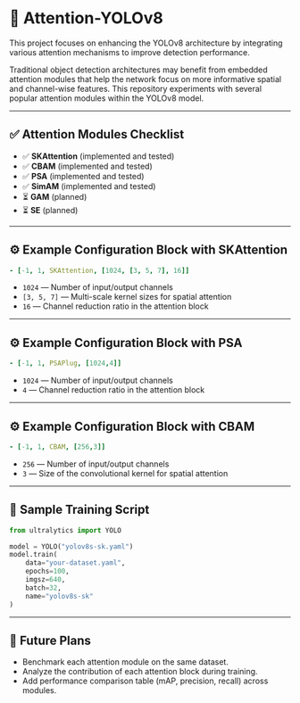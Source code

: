 
# 🧠 Attention-YOLOv8

This project focuses on enhancing the YOLOv8 architecture by integrating various attention mechanisms to improve detection performance.

Traditional object detection architectures may benefit from embedded attention modules that help the network focus on more informative spatial and channel-wise features. This repository experiments with several popular attention modules within the YOLOv8 model.

---

## ✅ Attention Modules Checklist

- ✅ **SKAttention** (implemented and tested)
- ✅ **CBAM** (implemented and tested)
- ✅ **PSA** (implemented and tested)
- ✅ **SimAM** (implemented and tested)
- ⏳ **GAM** (planned)
- ⏳ **SE** (planned)

---

## ⚙️ Example Configuration Block with SKAttention

```yaml
- [-1, 1, SKAttention, [1024, [3, 5, 7], 16]]
```

- `1024` — Number of input/output channels  
- `[3, 5, 7]` — Multi-scale kernel sizes for spatial attention  
- `16` — Channel reduction ratio in the attention block  

---

## ⚙️ Example Configuration Block with PSA

```yaml
- [-1, 1, PSAPlug, [1024,4]]
```

- `1024` — Number of input/output channels  
- `4` — Channel reduction ratio in the attention block

---

## ⚙️ Example Configuration Block with CBAM

```yaml
- [-1, 1, CBAM, [256,3]]
```

- `256` — Number of input/output channels  
- `3` — Size of the convolutional kernel for spatial attention

---

## 🧪 Sample Training Script

```python
from ultralytics import YOLO

model = YOLO("yolov8s-sk.yaml")
model.train(
    data="your-dataset.yaml",
    epochs=100,
    imgsz=640,
    batch=32,
    name="yolov8s-sk"
)
```

---

## 📌 Future Plans

- Benchmark each attention module on the same dataset.
- Analyze the contribution of each attention block during training.
- Add performance comparison table (mAP, precision, recall) across modules.
